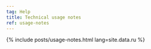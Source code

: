 ```yaml
---
tag: Help
title: Technical usage notes
ref: usage-notes
---
```


{% include posts/usage-notes.html lang=site.data.ru %}
